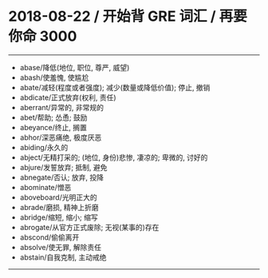 # 2018-08-22 / 开始背 GRE 词汇 / 再要你命 3000

---

- abase/降低(地位, 职位, 尊严, 威望)
- abash/使羞愧, 使尴尬
- abate/减轻(程度或者强度); 减少(数量或降低价值); 停止, 撤销
- abdicate/正式放弃(权利, 责任)
- aberrant/异常的, 非常规的
- abet/帮助; 怂恿; 鼓励
- abeyance/终止, 搁置
- abhor/深恶痛绝, 极度厌恶
- abiding/永久的
- abject/无精打采的; (地位, 身份)悲惨, 凄凉的; 卑微的, 讨好的
- abjure/发誓放弃; 抵制, 避免
- abnegate/否认; 放弃, 投降
- abominate/憎恶
- aboveboard/光明正大的
- abrade/磨损, 精神上折磨
- abridge/缩短, 缩小; 缩写
- abrogate/从官方正式废除; 无视(某事的)存在
- abscond/偷偷离开
- absolve/使无罪, 解除责任
- abstain/自我克制, 主动戒绝

---

